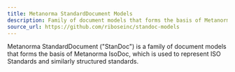 ```yaml
---
title: Metanorma StandardDocument Models
description: Family of document models that forms the basis of Metanorma IsoDoc.
source_url: https://github.com/riboseinc/standoc-models
---
```


Metanorma StandardDocument ("StanDoc") is a family of document models
that forms the basis of Metanorma IsoDoc,
which is used to represent ISO Standards
and similarly structured standards.
